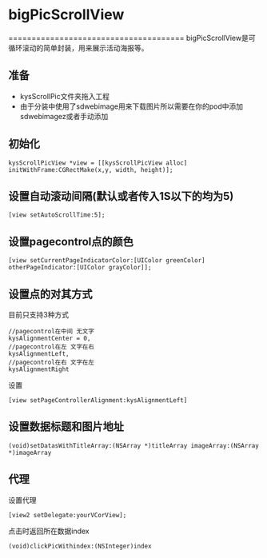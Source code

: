 # bigPicScrollView
======================================
bigPicScrollView是可循环滚动的简单封装，用来展示活动海报等。
## 准备
* kysScrollPic文件夹拖入工程
* 由于分装中使用了sdwebimage用来下载图片所以需要在你的pod中添加sdwebimagez或者手动添加

## 初始化
```
kysScrollPicView *view = [[kysScrollPicView alloc] initWithFrame:CGRectMake(x,y, width, height)];
```
## 设置自动滚动间隔(默认或者传入1S以下的均为5)
```
[view setAutoScrollTime:5];
```
## 设置pagecontrol点的颜色
```
[view setCurrentPageIndicatorColor:[UIColor greenColor] otherPageIndicator:[UIColor grayColor]];
```
## 设置点的对其方式
目前只支持3种方式
```
//pagecontrol在中间 无文字
kysAlignmentCenter = 0,
//pagecontrol在左 文字在右
kysAlignmentLeft,
//pagecontrol在右 文字在左
kysAlignmentRight
```
设置
```
[view setPageControllerAlignment:kysAlignmentLeft]
```
## 设置数据标题和图片地址
```
(void)setDatasWithTitleArray:(NSArray *)titleArray imageArray:(NSArray *)imageArray
```
## 代理
设置代理
```
[view2 setDelegate:yourVCorView];
```
点击时返回所在数据index
```
(void)clickPicWithindex:(NSInteger)index
```
    
